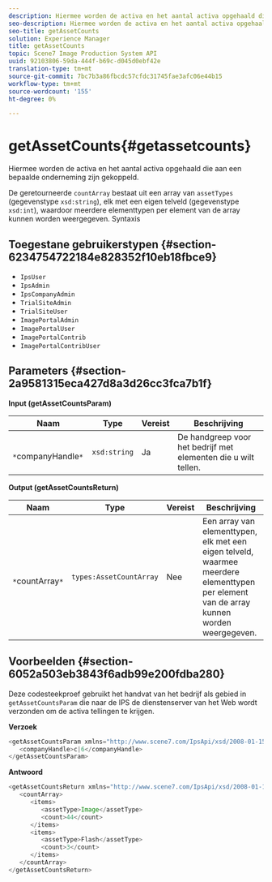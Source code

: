 ```yaml
---
description: Hiermee worden de activa en het aantal activa opgehaald die aan een bepaalde onderneming zijn gekoppeld.
seo-description: Hiermee worden de activa en het aantal activa opgehaald die aan een bepaalde onderneming zijn gekoppeld.
seo-title: getAssetCounts
solution: Experience Manager
title: getAssetCounts
topic: Scene7 Image Production System API
uuid: 92103806-59da-444f-b69c-d045d0ebf42e
translation-type: tm+mt
source-git-commit: 7bc7b3a86fbcdc57cfdc31745fae3afc06e44b15
workflow-type: tm+mt
source-wordcount: '155'
ht-degree: 0%

---
```



# getAssetCounts{#getassetcounts}

Hiermee worden de activa en het aantal activa opgehaald die aan een bepaalde onderneming zijn gekoppeld.

De geretourneerde `countArray` bestaat uit een array van `assetTypes` (gegevenstype `xsd:string`), elk met een eigen telveld (gegevenstype `xsd:int`), waardoor meerdere elementtypen per element van de array kunnen worden weergegeven.
Syntaxis

## Toegestane gebruikerstypen {#section-6234754722184e828352f10eb18fbce9}

* `IpsUser`
* `IpsAdmin`
* `IpsCompanyAdmin`
* `TrialSiteAdmin`
* `TrialSiteUser`
* `ImagePortalAdmin`
* `ImagePortalUser`
* `ImagePortalContrib`
* `ImagePortalContribUser`

## Parameters {#section-2a9581315eca427d8a3d26cc3fca7b1f}

**Input (getAssetCountsParam)**

| Naam | Type | Vereist | Beschrijving |
|---|---|---|---|
| ` *`companyHandle`*` | `xsd:string` | Ja | De handgreep voor het bedrijf met elementen die u wilt tellen. |

**Output (getAssetCountsReturn)**

| Naam | Type | Vereist | Beschrijving |
|---|---|---|---|
| ` *`countArray`*` | `types:AssetCountArray` | Nee | Een array van elementtypen, elk met een eigen telveld, waarmee meerdere elementtypen per element van de array kunnen worden weergegeven. |

## Voorbeelden {#section-6052a503eb3843f6adb99e200fdba280}

Deze codesteekproef gebruikt het handvat van het bedrijf als gebied in `getAssetCountsParam` die naar de IPS de dienstenserver van het Web wordt verzonden om de activa tellingen te krijgen.

**Verzoek**

```java
<getAssetCountsParam xmlns="http://www.scene7.com/IpsApi/xsd/2008-01-15">
   <companyHandle>c|6</companyHandle>
</getAssetCountsParam>
```

**Antwoord**

```java
<getAssetCountsReturn xmlns="http://www.scene7.com/IpsApi/xsd/2008-01-15">
   <countArray>
      <items>
         <assetType>Image</assetType>
         <count>44</count>
      </items>
      <items>
         <assetType>Flash</assetType>
         <count>3</count>
      </items>
   </countArray>
</getAssetCountsReturn>
```

